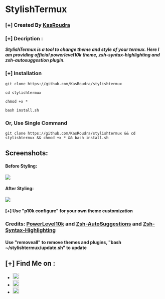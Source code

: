 # StylishTermux

### [+] Created By <a href="https://github.com/KasRoudra">KasRoudra</a>

### [+] Decription :
***StylishTermux is a tool to change theme and style of your termux. Here I am providing official powerlevel10k theme, zsh-syntax-highlighting and zsh-autosuggestion plugin.***

### [+] Installation

```git clone https://github.com/KasRoudra/stylishtermux```

```cd stylishtermux```

```chmod +x *```

```bash install.sh```

### Or, Use Single Command
```
git clone https://github.com/KasRoudra/stylishtermux && cd stylishtermux && chmod +x * && bash install.sh
```

## Screenshots:

#### Before Styling:

<img src="https://github.com/KasRoudra/stylishtermux/raw/main/before.jpeg">

#### After Styling:

<img src="https://github.com/KasRoudra/stylishtermux/raw/main/after.jpeg">

#### [+] Use "p10k configure" for your own theme customization

### Credits: <a href="https://github.com/romkatv/powerlevel10k">PowerLevel10k</a> and <a href="https://github.com/zsh-users/zsh-autosuggestions">Zsh-AutoSuggestions</a> and <a href="https://github.com/zsh-users/zsh-syntax-highlighting">Zsh-Syntax-Highlighting</a> 

#### Use "removeall" to remove themes and plugins, "bash ~/stylishtermux/update.sh" to update

## [+] Find Me on :
<ul>
<li><a href="https://facebook.com/KasRoudra"><img src="https://github.com/KasRoudra/kasweb/raw/main/assets/facebook.png" alt="facebook" width="20px" height="20px"></a></li>
<li><a href="https://m.me/KasRoudra"><img src="https://github.com/KasRoudra/kasweb/raw/main/assets/messenger.png" alt="messenger" width="20px" height="20px"></a></li>
<li><a href="mailto:kasroudrard@gmail.com"><img src="https://github.com/KasRoudra/kasweb/raw/main/assets/gmail.png" alt="email" width="20px" height="20px"></a></li>
</ul>
